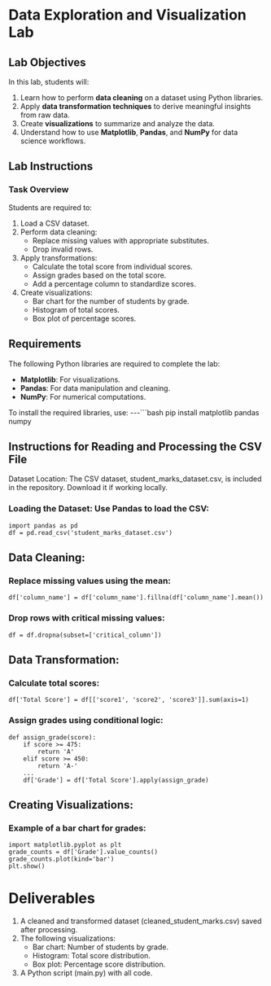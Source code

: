 # Data Exploration and Visualization Lab

## Lab Objectives
In this lab, students will:
1. Learn how to perform **data cleaning** on a dataset using Python libraries.
2. Apply **data transformation techniques** to derive meaningful insights from raw data.
3. Create **visualizations** to summarize and analyze the data.
4. Understand how to use **Matplotlib**, **Pandas**, and **NumPy** for data science workflows.


## Lab Instructions
### Task Overview
Students are required to:
1. Load a CSV dataset.
2. Perform data cleaning:
   - Replace missing values with appropriate substitutes.
   - Drop invalid rows.
3. Apply transformations:
   - Calculate the total score from individual scores.
   - Assign grades based on the total score.
   - Add a percentage column to standardize scores.
4. Create visualizations:
   - Bar chart for the number of students by grade.
   - Histogram of total scores.
   - Box plot of percentage scores.


## Requirements
The following Python libraries are required to complete the lab:
- **Matplotlib**: For visualizations.
- **Pandas**: For data manipulation and cleaning.
- **NumPy**: For numerical computations.

To install the required libraries, use:
---```bash
	pip install matplotlib pandas numpy


## Instructions for Reading and Processing the CSV File
Dataset Location: The CSV dataset, student_marks_dataset.csv, is included in the repository. Download it if working locally.

### Loading the Dataset: Use Pandas to load the CSV:
	import pandas as pd
	df = pd.read_csv('student_marks_dataset.csv')

## Data Cleaning:
### Replace missing values using the mean:
	df['column_name'] = df['column_name'].fillna(df['column_name'].mean())

### Drop rows with critical missing values:
	df = df.dropna(subset=['critical_column'])

## Data Transformation:
### Calculate total scores:
	df['Total Score'] = df[['score1', 'score2', 'score3']].sum(axis=1)

### Assign grades using conditional logic:
	def assign_grade(score):
		if score >= 475:
			return 'A'
		elif score >= 450:
			return 'A-'
		...
		df['Grade'] = df['Total Score'].apply(assign_grade)

## Creating Visualizations:
### Example of a bar chart for grades:
	import matplotlib.pyplot as plt
	grade_counts = df['Grade'].value_counts()
	grade_counts.plot(kind='bar')
	plt.show()


# Deliverables
1. A cleaned and transformed dataset (cleaned_student_marks.csv) saved after processing.
2. The following visualizations:
	- Bar chart: Number of students by grade.
	- Histogram: Total score distribution.
	- Box plot: Percentage score distribution.
3. A Python script (main.py) with all code.
